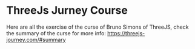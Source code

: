 # ThreeJs Jurney Course
Here are all the exercise of the curse of Bruno Simons of ThreeJS, check the summary of the curse for more info: https://threejs-journey.com/#summary
